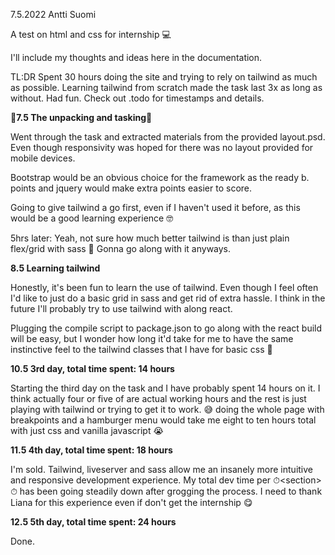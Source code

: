 7.5.2022
Antti Suomi


A test on html and css for internship 💻

I'll include my thoughts and ideas here in the documentation.

TL:DR
Spent 30 hours doing the site and trying to rely on tailwind as much as possible.
Learning tailwind from scratch made the task last 3x as long as without.
Had fun.
Check out .todo for timestamps and details.

🎁**7.5 The unpacking and tasking**🎁

Went through the task and extracted materials from the provided layout.psd. Even though responsivity was hoped for there was no layout provided for mobile devices.

Bootstrap would be an obvious choice for the framework as the ready b. points and jquery would make extra points easier to score.

Going to give tailwind a go first, even if I haven't used it before, as this would be a good learning experience 🤓

5hrs later: Yeah, not sure how much better tailwind is than just plain flex/grid with sass 🤨
Gonna go along with it anyways.

**8.5 Learning tailwind**

Honestly, it's been fun to learn the use of tailwind.
Even though I feel often I'd like to just do a basic grid in sass and get rid of extra hassle. I think in the future I'll probably try to use tailwind with along react.

Plugging the compile script to package.json to go along with the react build will be easy, but I wonder how long it'd take for me to have the same instinctive feel to the tailwind classes that I have for basic css 🧭

**10.5 3rd day, total time spent: 14 hours**

Starting the third day on the task and I have probably spent 14 hours on it. I think actually four or five of are actual working hours and the rest is just playing with tailwind or trying to get it to work.
😅 doing the whole page with breakpoints and a hamburger menu would take me eight to ten hours total with just css and vanilla javascript 😭

**11.5 4th day, total time spent: 18 hours**

I'm sold. Tailwind, liveserver and sass allow me an insanely more intuitive and responsive development experience. My total dev time per ⏱\<section\>⏱ has been going steadily down after grogging the process.
I need to thank Liana for this experience even if don't get the internship 😋

**12.5 5th day, total time spent: 24 hours**


Done.
